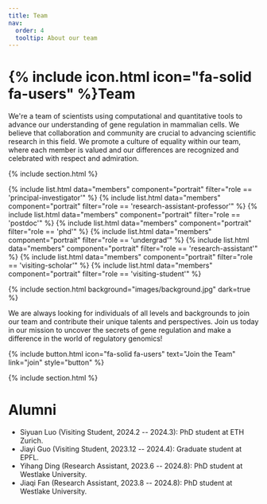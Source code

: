 ```yaml
---
title: Team
nav:
  order: 4
  tooltip: About our team
---
```


# {% include icon.html icon="fa-solid fa-users" %}Team

We're a team of scientists using computational and quantitative tools to advance our understanding of gene regulation in mammalian cells.
We believe that collaboration and community are crucial to advancing scientific research in this field.
We promote a culture of equality within our team, where each member is valued and our differences are recognized and celebrated with respect and admiration.

{% include section.html %}

{% include list.html data="members" component="portrait" filter="role == 'principal-investigator'" %}
{% include list.html data="members" component="portrait" filter="role == 'research-assistant-professor'" %}
{% include list.html data="members" component="portrait" filter="role == 'postdoc'" %}
{% include list.html data="members" component="portrait" filter="role == 'phd'" %}
{% include list.html data="members" component="portrait" filter="role == 'undergrad'" %}
{% include list.html data="members" component="portrait" filter="role == 'research-assistant'" %}
{% include list.html data="members" component="portrait" filter="role == 'visiting-scholar'" %}
{% include list.html data="members" component="portrait" filter="role == 'visiting-student'" %}

{% include section.html background="images/background.jpg" dark=true %}

We are always looking for individuals of all levels and backgrounds to join our team and contribute their unique talents and perspectives.
Join us today in our mission to uncover the secrets of gene regulation and make a difference in the world of regulatory genomics!

{% include button.html icon="fa-solid fa-users" text="Join the Team" link="join" style="button" %}


{% include section.html %}

# Alumni

- Siyuan Luo (Visiting Student, 2024.2 -- 2024.3): PhD student at ETH Zurich.
- Jiayi Guo (Visiting Student, 2023.12 -- 2024.4): Graduate student at EPFL.
- Yihang Ding (Research Assistant, 2023.6 -- 2024.8): PhD student at Westlake University.
- Jiaqi Fan (Research Assistant, 2023.8 -- 2024.8): PhD student at Westlake University.